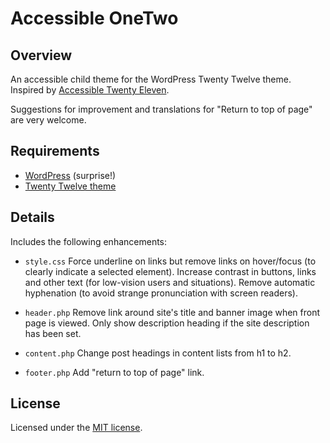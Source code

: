 # Accessible OneTwo

## Overview

An accessible child theme for the WordPress Twenty Twelve theme. Inspired by [Accessible Twenty Eleven](http://wp-accessible.org/2012/09/some-accessibility-changes-on-the-wordpress-child-theme-twenty-eleven/).

Suggestions for improvement and translations for "Return to top of page" are very welcome.

## Requirements

* [WordPress](http://wordpress.org/) (surprise!)
* [Twenty Twelve theme](http://wordpress.org/extend/themes/twentytwelve)

## Details

Includes the following enhancements:

* `style.css` Force underline on links but remove links on hover/focus (to clearly indicate a selected element).
Increase contrast in buttons, links and other text (for low-vision users and situations).
Remove automatic hyphenation (to avoid strange pronunciation with screen readers).

* `header.php` Remove link around site's title and banner image when front page is viewed.
Only show description heading if the site description has been set.

* `content.php` Change post headings in content lists from h1 to h2.

* `footer.php` Add "return to top of page" link.

## License

Licensed under the [MIT license](http://opensource.org/licenses/MIT).
